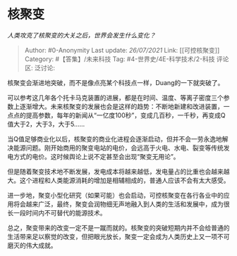 # 核聚变
*人类攻克了核聚变的大关之后，世界会发生什么变化？*

> Author: #0-Anonymity
> Last update: *26/07/2021*
> Link: [[可控核聚变]]
> Category: #【答集】/未来科技
> Tag: #4-世界史/4E-科学技术/2-科技
> 评论区:
> 泛讨论:

核聚变会渐进地突破，而不是像点亮某个科技点一样，Duang的一下就突破了。

可以参考这几年各个托卡马克装置的进展，都是在时间、温度、等离子密度三个参数上逐渐增大。未来核聚变的发展也会是这样的趋势：不断地新建和改进装置，一点点的提高参数，每年的新闻从“一亿度100秒”，变成几百秒，一千秒，再变成Q值大于2，大于3，大于5……

当Q值足够商业化以后，核聚变的商业化进程会逐渐启动，但并不会一劳永逸地解决能源问题。刚开始商用的聚变电站的电价，会远高于火电、水电、裂变等传统发电方式的电价。这时候舆论上说不定甚至会出现“聚变无用论”。

但是随着聚变技术地不断发展，发电成本将越来越低，发电量占的比重也会越来越大。这个进程和人类能源消耗的增加是相辅相成的，普通人应该不会有太大感受。

进一步地，聚变小型化研究（如果可能）也会启动，可控核聚变在各行各业中的应用将会越来广泛，最终，聚变会润物细无声地融入到人类的生活和发展中，成为很长一段时间内不可替代的能源技术。

总之，聚变带来的改变一定不是一蹴而就的。核聚变的突破短期内并不会给普通的生活带来足以察觉的改变，但把眼光放长，聚变一定会成为人类历史上又一项不可磨灭的伟大成就。
